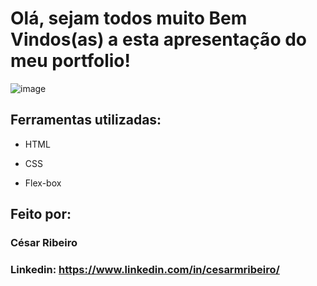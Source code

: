 # Olá, sejam todos muito Bem Vindos(as) a esta apresentação do meu portfolio!

![image](https://i.imgur.com/iIr2S8E.png)

## Ferramentas utilizadas:

* HTML

* CSS

* Flex-box

## Feito por:

### César Ribeiro

### Linkedin: https://www.linkedin.com/in/cesarmribeiro/